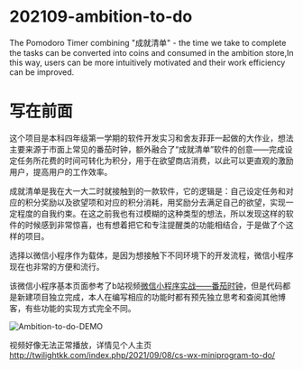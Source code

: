 # 202109-ambition-to-do
The Pomodoro Timer combining "成就清单" - the time we take to complete the tasks can be converted into coins and consumed in the ambition store,In this way, users can be more intuitively motivated and their work efficiency can be improved.


# 写在前面


​	这个项目是本科四年级第一学期的软件开发实习和舍友菲菲一起做的大作业，想法主要来源于市面上常见的番茄时钟，额外融合了“成就清单”软件的创意——完成设定任务所花费的时间可转化为积分，用于在欲望商店消费，以此可以更直观的激励用户，提高用户的工作效率。


​	成就清单是我在大一大二时就接触到的一款软件，它的逻辑是：自己设定任务和对应的积分奖励以及欲望项和对应的积分消耗，用奖励分去满足自己的欲望，实现一定程度的自我约束。在这之前我也有过模糊的这种类型的想法，所以发现这样的软件的时候感到非常惊喜，也有想着把它和专注提醒类的功能相结合，于是做了个这样的项目。


​	选择以微信小程序作为载体，是因为想接触下不同环境下的开发流程，微信小程序现在也非常的方便和流行。


​	该微信小程序基本页面参考了b站视频<a href="https://www.bilibili.com/video/BV1PV411k7ie?share_source=copy_web">微信小程序实战——番茄时钟</a>，但是代码都是新建项目独立完成，本人在编写相应的功能时都有预先独立思考和查阅其他博客，有些功能的实现方式完全不同。


<img src="https://github.com/lvaight/202109-ambition-to-do/blob/main/ambition-to-do-demo.mp4" alt="Ambition-to-do-DEMO" style="max-width: 100%;">


视频好像无法正常播放，详情见个人主页 http://twilightkk.com/index.php/2021/09/08/cs-wx-miniprogram-to-do/

